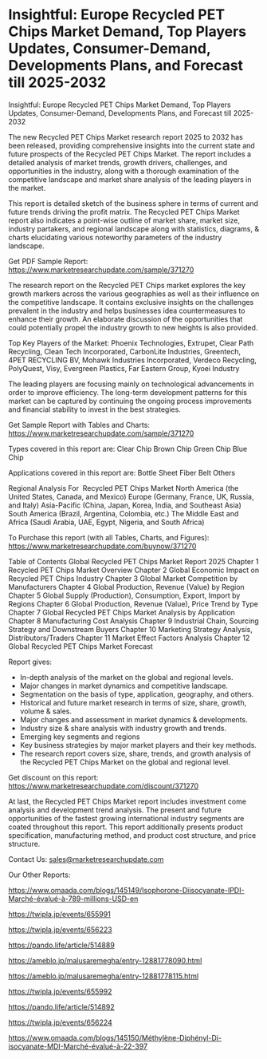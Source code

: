 # Insightful: Europe Recycled PET Chips Market Demand, Top Players Updates, Consumer-Demand, Developments Plans, and Forecast till 2025-2032

Insightful: Europe Recycled PET Chips Market Demand, Top Players Updates, Consumer-Demand, Developments Plans, and Forecast till 2025-2032

The new Recycled PET Chips Market research report 2025 to 2032 has been released, providing comprehensive insights into the current state and future prospects of the Recycled PET Chips Market. The report includes a detailed analysis of market trends, growth drivers, challenges, and opportunities in the industry, along with a thorough examination of the competitive landscape and market share analysis of the leading players in the market.

This report is detailed sketch of the business sphere in terms of current and future trends driving the profit matrix. The Recycled PET Chips Market report also indicates a point-wise outline of market share, market size, industry partakers, and regional landscape along with statistics, diagrams, & charts elucidating various noteworthy parameters of the industry landscape.

Get PDF Sample Report: https://www.marketresearchupdate.com/sample/371270

The research report on the Recycled PET Chips market explores the key growth markers across the various geographies as well as their influence on the competitive landscape. It contains exclusive insights on the challenges prevalent in the industry and helps businesses idea countermeasures to enhance their growth. An elaborate discussion of the opportunities that could potentially propel the industry growth to new heights is also provided.

Top Key Players of the Market:
Phoenix Technologies, Extrupet, Clear Path Recycling, Clean Tech Incorporated, CarbonLite Industries, Greentech, 4PET RECYCLING BV, Mohawk Industries Incorporated, Verdeco Recycling, PolyQuest, Visy, Evergreen Plastics, Far Eastern Group, Kyoei Industry


The leading players are focusing mainly on technological advancements in order to improve efficiency. The long-term development patterns for this market can be captured by continuing the ongoing process improvements and financial stability to invest in the best strategies.

Get Sample Report with Tables and Charts: https://www.marketresearchupdate.com/sample/371270

Types covered in this report are:
Clear Chip
Brown Chip
Green Chip
Blue Chip


Applications covered in this report are:
Bottle
Sheet
Fiber
Belt
Others


Regional Analysis For  Recycled PET Chips Market
North America (the United States, Canada, and Mexico)
Europe (Germany, France, UK, Russia, and Italy)
Asia-Pacific (China, Japan, Korea, India, and Southeast Asia)
South America (Brazil, Argentina, Colombia, etc.)
The Middle East and Africa (Saudi Arabia, UAE, Egypt, Nigeria, and South Africa)

To Purchase this report (with all Tables, Charts, and Figures): https://www.marketresearchupdate.com/buynow/371270

Table of Contents
Global Recycled PET Chips Market Report 2025
Chapter 1 Recycled PET Chips Market Overview
Chapter 2 Global Economic Impact on Recycled PET Chips Industry
Chapter 3 Global Market Competition by Manufacturers
Chapter 4 Global Production, Revenue (Value) by Region
Chapter 5 Global Supply (Production), Consumption, Export, Import by Regions
Chapter 6 Global Production, Revenue (Value), Price Trend by Type
Chapter 7 Global Recycled PET Chips Market Analysis by Application
Chapter 8 Manufacturing Cost Analysis
Chapter 9 Industrial Chain, Sourcing Strategy and Downstream Buyers
Chapter 10 Marketing Strategy Analysis, Distributors/Traders
Chapter 11 Market Effect Factors Analysis
Chapter 12 Global Recycled PET Chips Market Forecast

Report gives:

- In-depth analysis of the market on the global and regional levels.
- Major changes in market dynamics and competitive landscape.
- Segmentation on the basis of type, application, geography, and others.
- Historical and future market research in terms of size, share, growth, volume & sales.
- Major changes and assessment in market dynamics & developments.
- Industry size & share analysis with industry growth and trends.
- Emerging key segments and regions
- Key business strategies by major market players and their key methods.
- The research report covers size, share, trends, and growth analysis of the Recycled PET Chips Market on the global and regional level.

Get discount on this report: https://www.marketresearchupdate.com/discount/371270

At last, the Recycled PET Chips Market report includes investment come analysis and development trend analysis. The present and future opportunities of the fastest growing international industry segments are coated throughout this report. This report additionally presents product specification, manufacturing method, and product cost structure, and price structure.

Contact Us:
sales@marketresearchupdate.com

Our Other Reports:

https://www.omaada.com/blogs/145149/Isophorone-Diisocyanate-IPDI-Marché-évalué-à-789-millions-USD-en

https://twipla.jp/events/655991

https://twipla.jp/events/656223

https://pando.life/article/514889

https://ameblo.jp/malusaremegha/entry-12881778090.html

https://ameblo.jp/malusaremegha/entry-12881778115.html

https://twipla.jp/events/655992

https://pando.life/article/514892

https://twipla.jp/events/656224

https://www.omaada.com/blogs/145150/Méthylène-Diphényl-Di-isocyanate-MDI-Marché-évalué-à-22-397

